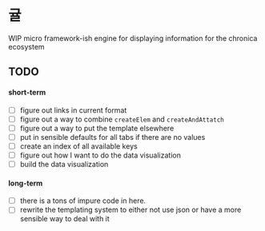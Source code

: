 # 귤

WIP micro framework-ish engine for displaying information for the chronica ecosystem

## TODO
#### short-term
- [ ] figure out links in current format
- [ ] figure out a way to combine `createElem` and `createAndAttatch`
- [ ] figure out a way to put the template elsewhere
- [ ] put in sensible defaults for all tabs if there are no values
- [ ] create an index of all available keys
- [ ] figure out how I want to do the data visualization 
- [ ] build the data visualization 

#### long-term
- [ ] there is a tons of impure code in here.
- [ ] rewrite the templating system to either not use json or have a more sensible way to deal with it

